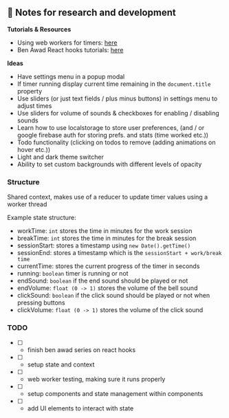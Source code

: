 ## 📒 Notes for research and development

**Tutorials & Resources**
* Using web workers for timers: [here](https://hackwild.com/article/web-worker-timers/)
* Ben Awad React hooks tutorials: [here](https://www.youtube.com/playlist?list=PLN3n1USn4xlmyw3ebYuZmGp60mcENitdM)

**Ideas**
* Have settings menu in a popup modal
* If timer running display current time remaining in the `document.title` property
* Use sliders (or just text fields / plus minus buttons) in settings menu to adjust times
* Use sliders for volume of sounds & checkboxes for enabling / disabling sounds
* Learn how to use localstorage to store user preferences, (and / or google firebase auth for storing prefs. and stats (time worked etc.))
* Todo functionality (clicking on todos to remove (adding animations on hover etc.))
* Light and dark theme switcher
* Ability to set custom backgrounds with different levels of opacity


### Structure

Shared context, makes use of a reducer to update timer values using a worker thread

Example state structure:
* workTime: `int` stores the time in minutes for the work session 
* breakTime: `int` stores the time in minutes for the break session
* sessionStart: stores a timestamp using `new Date().getTime()`
* sessionEnd: stores a timestamp which is the `sessionStart + work/break time`
* currentTime: stores the current progress of the timer in seconds
* running: `boolean` timer is running or not
* endSound: `boolean` if the end sound should be played or not
* endVolume: `float (0 -> 1)` stores the volume of the bell sound
* clickSound: `boolean` if the click sound should be played or not when pressing buttons
* clickVolume: `float (0 -> 1)` stores the volume of the click sound 
 
### TODO
- [  ] - finish ben awad series on react hooks
- [  ] - setup state and context 
- [  ] - web worker testing, making sure it runs properly 
- [  ] - setup components and state management within components
- [  ] - add UI elements to interact with state